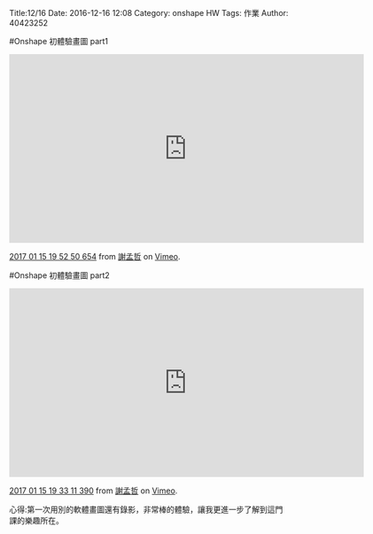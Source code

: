 Title:12/16 
Date: 2016-12-16 12:08
Category: onshape HW
Tags: 作業
Author: 40423252




<!-- PELICAN_END_SUMMARY -->

#Onshape 初體驗畫圖 part1
<iframe src="https://player.vimeo.com/video/199532172" width="640" height="341" frameborder="0" webkitallowfullscreen mozallowfullscreen allowfullscreen></iframe>
<p><a href="https://vimeo.com/199532172">2017 01 15 19 52 50 654</a> from <a href="https://vimeo.com/user61557003">謝孟哲</a> on <a href="https://vimeo.com">Vimeo</a>.</p>

#Onshape 初體驗畫圖 part2
<iframe src="https://player.vimeo.com/video/199531878" width="640" height="341" frameborder="0" webkitallowfullscreen mozallowfullscreen allowfullscreen></iframe>
<p><a href="https://vimeo.com/199531878">2017 01 15 19 33 11 390</a> from <a href="https://vimeo.com/user61557003">謝孟哲</a> on <a href="https://vimeo.com">Vimeo</a>.</p>

心得:第一次用別的軟體畫圖還有錄影，非常棒的體驗，讓我更進一步了解到這門課的樂趣所在。

